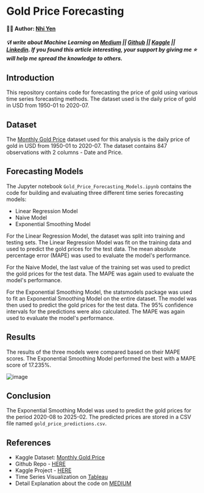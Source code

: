 # Gold Price Forecasting
#### 🧑‍🏫 Author: [Nhi Yen](https://www.linkedin.com/in/yennhi95zz/)
##### 💡I write about Machine Learning on [Medium](https://medium.com/@yennhi95zz) || [Github](https://github.com/yennhi95zz) || [Kaggle](https://www.kaggle.com/nhiyen/code) || [Linkedin](https://www.linkedin.com/in/yennhi95zz/). If you found this article interesting, your support by giving me ⭐ will help me spread the knowledge to others.

## Introduction

This repository contains code for forecasting the price of gold using various time series forecasting methods. The dataset used is the daily price of gold in USD from 1950-01 to 2020-07.

## Dataset
The [Monthly Gold Price](https://www.kaggle.com/datasets/nhiyen/monthly-gold-price) dataset used for this analysis is the daily price of gold in USD from 1950-01 to 2020-07. The dataset contains 847 observations with 2 columns - Date and Price.

## Forecasting Models
The Jupyter notebook `Gold_Price_Forecasting_Models.ipynb` contains the code for building and evaluating three different time series forecasting models:

- Linear Regression Model
- Naive Model
- Exponential Smoothing Model

For the Linear Regression Model, the dataset was split into training and testing sets. The Linear Regression Model was fit on the training data and used to predict the gold prices for the test data. The mean absolute percentage error (MAPE) was used to evaluate the model's performance.

For the Naive Model, the last value of the training set was used to predict the gold prices for the test data. The MAPE was again used to evaluate the model's performance.

For the Exponential Smoothing Model, the statsmodels package was used to fit an Exponential Smoothing Model on the entire dataset. The model was then used to predict the gold prices for the test data. The 95% confidence intervals for the predictions were also calculated. The MAPE was again used to evaluate the model's performance.

## Results
The results of the three models were compared based on their MAPE scores. The Exponential Smoothing Model performed the best with a MAPE score of 17.235%.

![image](https://user-images.githubusercontent.com/88694623/229420633-73bd658e-34a1-4322-a5f8-58b800e8ad73.png)


## Conclusion
The Exponential Smoothing Model was used to predict the gold prices for the period 2020-08 to 2025-02. The predicted prices are stored in a CSV file named `gold_price_predictions.csv`.

## References
- Kaggle Dataset: [Monthly Gold Price](https://www.kaggle.com/datasets/nhiyen/monthly-gold-price)
- Github Repo - [HERE](https://github.com/yennhi95zz/predict-gold-prices)
- Kaggle Project - [HERE](https://www.kaggle.com/nhiyen/time-series-prediction-on-gold-prices)
- Time Series Visualization on [Tableau](https://public.tableau.com/app/profile/nhi.yen/viz/TimeSeriesPredictiononGoldPrices/Dashboard1)
- Detail Explanation about the code on [MEDIUM]([https://medium.com/@yennhi95zz/unleashing-the-power-of-e-commerce-sales-analysis-a-case-study-4c64871a86ee](https://medium.com/@yennhi95zz/time-series-prediction-on-gold-prices-a826fc2ead0c))
